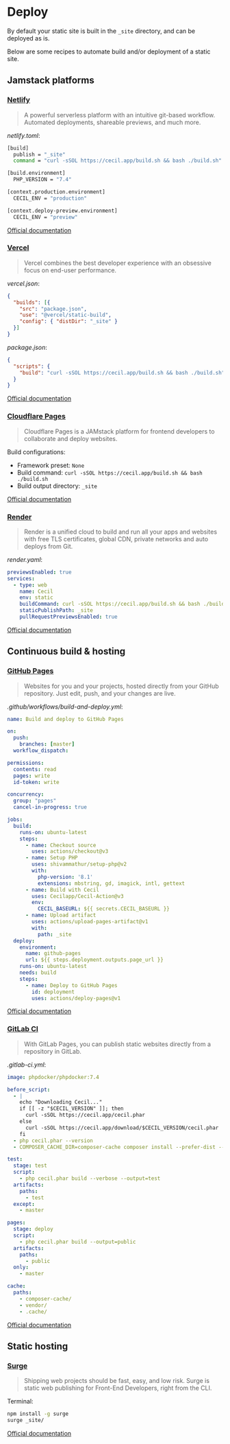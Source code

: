 <!--
description: "Deploy (publish) your website."
date: 2020-12-19
updated: 2023-02-13
alias: documentation/publish
-->
# Deploy

By default your static site is built in the `_site` directory, and can be deployed as is.

Below are some recipes to automate build and/or deployment of a static site.

## Jamstack platforms

### [Netlify](https://www.netlify.com)

> A powerful serverless platform with an intuitive git-based workflow. Automated deployments, shareable previews, and much more.

_netlify.toml_:

```bash
[build]
  publish = "_site"
  command = "curl -sSOL https://cecil.app/build.sh && bash ./build.sh"

[build.environment]
  PHP_VERSION = "7.4"

[context.production.environment]
  CECIL_ENV = "production"

[context.deploy-preview.environment]
  CECIL_ENV = "preview"
```

[Official documentation](https://www.netlify.com/docs/continuous-deployment/)

### [Vercel](https://vercel.com)

> Vercel combines the best developer experience with an obsessive focus on end-user performance.

_vercel.json_:

```json
{
  "builds": [{
    "src": "package.json",
    "use": "@vercel/static-build",
    "config": { "distDir": "_site" }
  }]
}
```

_package.json_:

```json
{
  "scripts": {
    "build": "curl -sSOL https://cecil.app/build.sh && bash ./build.sh"
  }
}
```

[Official documentation](https://vercel.com/docs/concepts/deployments/build-step#build-command)

### [Cloudflare Pages](https://pages.cloudflare.com)

> Cloudflare Pages is a JAMstack platform for frontend developers to collaborate and deploy websites.

Build configurations:

- Framework preset: `None`
- Build command: `curl -sSOL https://cecil.app/build.sh && bash ./build.sh`
- Build output directory: `_site`

[Official documentation](https://developers.cloudflare.com/pages/)

### [Render](https://render.com)

> Render is a unified cloud to build and run all your apps and websites with free TLS certificates, global CDN, private networks and auto deploys from Git.

_render.yaml_:

```yml
previewsEnabled: true
services:
  - type: web
    name: Cecil
    env: static
    buildCommand: curl -sSOL https://cecil.app/build.sh && bash ./build.sh
    staticPublishPath: _site
    pullRequestPreviewsEnabled: true
```

[Official documentation](https://render.com/docs/static-sites)

## Continuous build & hosting

### [GitHub Pages](https://pages.github.com)

> Websites for you and your projects, hosted directly from your GitHub repository. Just edit, push, and your changes are live.

_.github/workflows/build-and-deploy.yml_:

```yml
name: Build and deploy to GitHub Pages

on:
  push:
    branches: [master]
  workflow_dispatch:

permissions:
  contents: read
  pages: write
  id-token: write

concurrency:
  group: "pages"
  cancel-in-progress: true

jobs:
  build:
    runs-on: ubuntu-latest
    steps:
      - name: Checkout source
        uses: actions/checkout@v3
      - name: Setup PHP
        uses: shivammathur/setup-php@v2
        with:
          php-version: '8.1'
          extensions: mbstring, gd, imagick, intl, gettext
      - name: Build with Cecil
        uses: Cecilapp/Cecil-Action@v3
        env:
          CECIL_BASEURL: ${{ secrets.CECIL_BASEURL }}
      - name: Upload artifact
        uses: actions/upload-pages-artifact@v1
        with:
          path: _site
  deploy:
    environment:
      name: github-pages
      url: ${{ steps.deployment.outputs.page_url }}
    runs-on: ubuntu-latest
    needs: build
    steps:
      - name: Deploy to GitHub Pages
        id: deployment
        uses: actions/deploy-pages@v1
```

[Official documentation](https://about.gitlab.com/stages-devops-lifecycle/pages/)

### [GitLab CI](https://about.gitlab.com/stages-devops-lifecycle/continuous-integration/)

> With GitLab Pages, you can publish static websites directly from a repository in GitLab.

_.gitlab-ci.yml_:

```yml
image: phpdocker/phpdocker:7.4

before_script:
  - |
    echo "Downloading Cecil..."
    if [[ -z "$CECIL_VERSION" ]]; then
      curl -sSOL https://cecil.app/cecil.phar
    else
      curl -sSOL https://cecil.app/download/$CECIL_VERSION/cecil.phar
    fi
  - php cecil.phar --version
  - COMPOSER_CACHE_DIR=composer-cache composer install --prefer-dist --no-dev --no-progress --no-interaction

test:
  stage: test
  script:
    - php cecil.phar build --verbose --output=test
  artifacts:
    paths:
      - test
  except:
    - master

pages:
  stage: deploy
  script:
    - php cecil.phar build --output=public
  artifacts:
    paths:
      - public
  only:
    - master

cache:
  paths:
    - composer-cache/
    - vendor/
    - .cache/
```

[Official documentation](https://about.gitlab.com/stages-devops-lifecycle/continuous-integration/)

## Static hosting

### [Surge](https://surge.sh)

> Shipping web projects should be fast, easy, and low risk. Surge is static web publishing for Front-End Developers, right from the CLI.

Terminal:

```bash
npm install -g surge
surge _site/
```

[Official documentation](https://surge.sh/help/)
